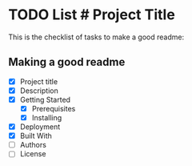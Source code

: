 # TODO List # Project Title
This is the checklist of tasks to make a good readme:
## Making a good readme
- [x] Project title
- [x] Description
- [x] Getting Started
    - [X] Prerequisites
    - [X] Installing
- [X] Deployment
- [x] Built With
- [ ] Authors
- [ ] License
